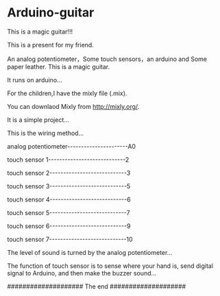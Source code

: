 # Arduino-guitar
This is a magic guitar!!!

This is a present for my friend.

An analog potentiometer，Some touch sensors，an arduino and Some paper leather.
This is a magic guitar.

It runs on arduino...

For the children,I have the mixly file (.mix).

You can downlaod Mixly from http://mixly.org/.

It is a simple project...

This is the wiring method...

analog potentiometer----------------------A0

touch sensor 1----------------------------2

touch sensor 2----------------------------3

touch sensor 3----------------------------5

touch sensor 4----------------------------6

touch sensor 5----------------------------7

touch sensor 6----------------------------9

touch sensor 7----------------------------10

The level of sound  is turned by the analog potentiometer...

The function of touch sensor is to sense where your hand is, send digital signal to Arduino, and then make the buzzer sound...

#################### The end ####################
